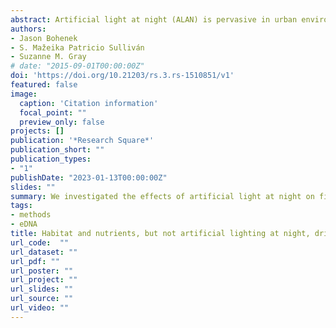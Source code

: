```yaml
---
abstract: Artificial light at night (ALAN) is pervasive in urban environments, yet its potential effects on biotic communities of urban streams are not fully understood. We investigated the effects of ALAN on fish assemblages in 20 lit-unlit paired stream reaches across 10 sites in Columbus, Ohio, USA across two years. Our results show that light trespass into urban streams is approximately doubled during leaf-off in winter months (1.97 lux ± 0.28) compared to leaf-on in summer months (1.00 lux ± 0.19), highlighting the important interceptive effect of canopy coverage in headwater systems. There were no differences in fish assemblages (i.e., abundance, relative abundance, biomass, diversity, guild composition) between lit and unlit reaches (> 100 m apart). Species richness and α-diversity (Hill numbers) scaled positively with mean stream depth. Nutrient concentrations were negatively related to mean fish mass and fish assemblage diversity. Species richness scaled negatively with total phosphorus and α-diversity scaled negatively with orthophosphate. Our results imply that the relatively low-levels of ALAN observed in canopied streams may exert only subtle effects on small stream fish assemblages, which are difficult to detect amongst the multiple, confounded stressors impacting these relatively species-poor, urban systems. Experimental approaches or large-scale manipulative studies may be necessary to isolate the effects of ALAN on streams and fish in urban contexts.
authors:
- Jason Bohenek
- S. Mažeika Patricio Sulliván
- Suzanne M. Gray
# date: "2015-09-01T00:00:00Z"
doi: 'https://doi.org/10.21203/rs.3.rs-1510851/v1'
featured: false
image:
  caption: 'Citation information'
  focal_point: ""
  preview_only: false
projects: []
publication: '*Research Square*'
publication_short: ""
publication_types:
- "1"
publishDate: "2023-01-13T00:00:00Z"
slides: ""
summary: We investigated the effects of artificial light at night on fish assemblages in 20 lit-unlit paired stream reaches across 10 sites in Columbus, Ohio, USA across two years.
tags:
- methods
- eDNA
title: Habitat and nutrients, but not artificial lighting at night, drive fish assemblage composition in urban streams
url_code:  ""
url_dataset: ""
url_pdf: ""
url_poster: ""
url_project: ""
url_slides: ""
url_source: ""
url_video: ""
---
```


